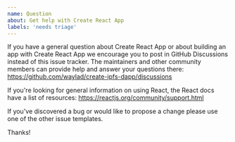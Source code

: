```yaml
---
name: Question
about: Get help with Create React App
labels: 'needs triage'
---
```


If you have a general question about Create React App or about building an app with Create React App we encourage you to post in GitHub Discussions instead of this issue tracker. The maintainers and other community members can provide help and answer your questions there: https://github.com/waylad/create-ipfs-dapp/discussions

If you're looking for general information on using React, the React docs have a list of resources: https://reactjs.org/community/support.html

If you've discovered a bug or would like to propose a change please use one of the other issue templates.

Thanks!
